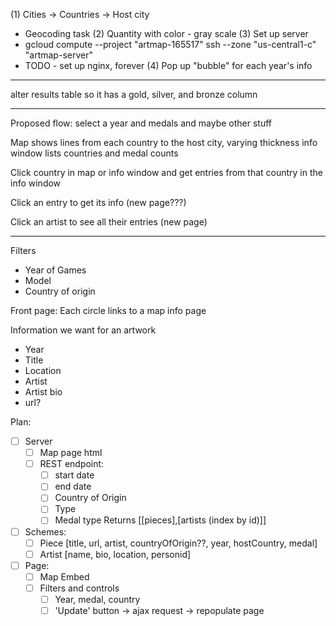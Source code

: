 (1) Cities -> Countries -> Host city
  - Geocoding task
(2) Quantity with color - gray scale
(3) Set up server
  - gcloud compute --project "artmap-165517" ssh --zone "us-central1-c" "artmap-server"
  - TODO - set up nginx, forever
(4) Pop up "bubble" for each year's info

----------------------------

alter results table so it has a gold, silver, and bronze column

-------------
Proposed flow: select a year and medals and maybe other stuff

Map shows lines from each country to the host city, varying thickness
info window lists countries and medal counts

Click country in map or info window and get entries from that country in the info window

Click an entry to get its info (new page???)

Click an artist to see all their entries (new page)

-----------
Filters
- Year of Games
- Model
- Country of origin

Front page:
Each circle links to a map info page

Information we want for an artwork
- Year
- Title
- Location
- Artist
- Artist bio
- url?


Plan:
- [ ] Server
  - [ ] Map page html
  - [ ] REST endpoint:
    - [ ] start date
    - [ ] end date
    - [ ] Country of Origin
    - [ ] Type
    - [ ] Medal type
    Returns [[pieces],[artists (index by id)]]
- [ ] Schemes:
  - [ ] Piece
        [title, url, artist, countryOfOrigin??, year, hostCountry, medal]
  - [ ] Artist
        [name, bio, location, personid]
- [ ] Page:
  - [ ] Map Embed
  - [ ] Filters and controls
    - [ ] Year, medal, country
    - [ ] 'Update' button -> ajax request -> repopulate page
